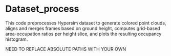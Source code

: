 # Dataset_process

This code preprocesses Hypersim dataset to generate colored point clouds, aligns and merges frames based on ground height, computes grid-based area-occupation ratios per height slice, and plots the resulting occupancy histogram.

NEED TO REPLACE ABSOLUTE PATHS WITH YOUR OWN
